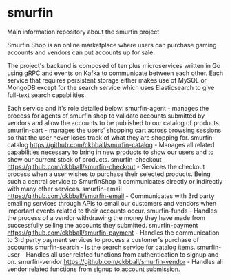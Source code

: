 # smurfin
Main information repository about the smurfin project

Smurfin Shop is an online marketplace where users can purchase gaming accounts and vendors can put accounts up for sale.

The project's backend is composed of ten plus microservices written in Go using gRPC and events on Kafka to communicate between each other.
Each service that requires persistent storage either makes use of MySQL or MongoDB except for the search service which uses Elasticsearch to give
full-text search capabilities.

Each service and it's role detailed below:
smurfin-agent - manages the process for agents of smurfin shop to validate accounts submitted by vendors and allow the accounts to be published 
to our catalog of products.
smurfin-cart - manages the users' shopping cart across browsing sessions so that the user never loses track of what they are shopping for.
smurfin-catalog https://github.com/ckbball/smurfin-catalog - Manages all related capabilities necessary to bring in new products to show our users and to show our current stock 
of products.
smurfin-checkout https://github.com/ckbball/smurfin-checkout - Services the checkout process when a user wishes to purchase their selected products. Being such a central service to
SmurfinShop it communicates directly or indirectly with many other services.
smurfin-email https://github.com/ckbball/smurfin-email - Communicates with 3rd party emailing services through APIs to email our customers and vendors when important events 
related to their accounts occur.
smurfin-funds - Handles the process of a vendor withdrawing the money they have made from successfully selling the accounts they submitted.
smurfin-payment https://github.com/ckbball/smurfin-payment - Handles the communication to 3rd party payment services to process a customer's purchase of accounts
smurfin-search - Is the search service for catalog items.
smurfin-user - Handles all user related functions from authentication to signup and on.
smurfin-vendor https://github.com/ckbball/smurfin-vendor - Handles all vendor related functions from signup to account submission.

